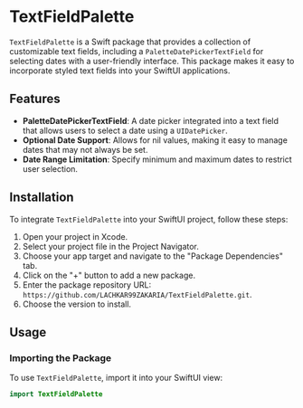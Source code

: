 # TextFieldPalette

`TextFieldPalette` is a Swift package that provides a collection of customizable text fields, including a `PaletteDatePickerTextField` for selecting dates with a user-friendly interface. This package makes it easy to incorporate styled text fields into your SwiftUI applications.



## Features

- **PaletteDatePickerTextField**: A date picker integrated into a text field that allows users to select a date using a `UIDatePicker`.
- **Optional Date Support**: Allows for nil values, making it easy to manage dates that may not always be set.
- **Date Range Limitation**: Specify minimum and maximum dates to restrict user selection.

## Installation

To integrate `TextFieldPalette` into your SwiftUI project, follow these steps:

1. Open your project in Xcode.
2. Select your project file in the Project Navigator.
3. Choose your app target and navigate to the "Package Dependencies" tab.
4. Click on the "+" button to add a new package.
5. Enter the package repository URL: `https://github.com/LACHKAR99ZAKARIA/TextFieldPalette.git`.
6. Choose the version to install.

## Usage

### Importing the Package

To use `TextFieldPalette`, import it into your SwiftUI view:

```swift
import TextFieldPalette
